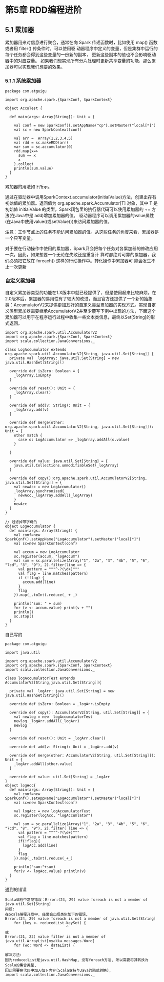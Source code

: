 # 第5章 RDD编程进阶

## 5.1 累加器

累加器用来对信息进行聚合，通常在向 Spark 传递函数时，比如使用 map() 函数或者用 filter() 传条件时，可以使用驱 动器程序中定义的变量，但是集群中运行的每个任务都会得到这些变量的一份新的副本， 更新这些副本的值也不会影响驱动器中的对应变量。 如果我们想实现所有分片处理时更新共享变量的功能，那么累加器可以实现我们想要的效果。

### 5.1.1 系统累加器

```
package com.atguigu

import org.apache.spark.{SparkConf, SparkContext}

object AccuTest {

  def main(args: Array[String]): Unit = {

    val conf = new SparkConf().setAppName("cp").setMaster("local[*]")
    val sc = new SparkContext(conf)

    val arr =  Array(1,2,3,4,5)
    val rdd = sc.makeRDD(arr)
    var sum = sc.accumulator(0)
    rdd.map{x=>
      sum += x
      x
    }.collect
    println(sum.value)
  }
}

```

累加器的用法如下所示。

通过在驱动器中调用SparkContext.accumulator(initialValue)方法，创建出存有初始值的累加器。返回值为 org.apache.spark.Accumulator[T] 对象，其中 T 是初始值 initialValue 的类型。Spark闭包里的执行器代码可以使用累加器的 += 方法(在Java中是 add)增加累加器的值。 驱动器程序可以调用累加器的value属性(在Java中使用value()或setValue())来访问累加器的值。 

注意：工作节点上的任务不能访问累加器的值。从这些任务的角度来看，累加器是一个只写变量。

对于要在行动操作中使用的累加器，Spark只会把每个任务对各累加器的修改应用一次。因此，如果想要一个无论在失败还是重复计 算时都绝对可靠的累加器，我们必须把它放在 foreach() 这样的行动操作中。转化操作中累加器可 能会发生不止一次更新

### 自定义累加器

自定义累加器类型的功能在1.X版本中就已经提供了，但是使用起来比较麻烦，在2.0版本后，累加器的易用性有了较大的改进，而且官方还提供了一个新的抽象类：AccumulatorV2来提供更加友好的自定义类型累加器的实现方式。实现自定义类型累加器需要继承AccumulatorV2并至少覆写下例中出现的方法，下面这个累加器可以用于在程序运行过程中收集一些文本类信息，最终以Set[String]的形式返回。

```
import org.apache.spark.util.AccumulatorV2
import org.apache.spark.{SparkConf, SparkContext}
import scala.collection.JavaConversions._

class LogAccumulator extends org.apache.spark.util.AccumulatorV2[String, java.util.Set[String]] {
  private val _logArray: java.util.Set[String] = new java.util.HashSet[String]()

  override def isZero: Boolean = {
    _logArray.isEmpty
  }

  override def reset(): Unit = {
    _logArray.clear()
  }

  override def add(v: String): Unit = {
    _logArray.add(v)
  }

  override def merge(other: org.apache.spark.util.AccumulatorV2[String, java.util.Set[String]]): Unit = {
    other match {
      case o: LogAccumulator => _logArray.addAll(o.value)
    }

  }

  override def value: java.util.Set[String] = {
    java.util.Collections.unmodifiableSet(_logArray)
  }

  override def copy():org.apache.spark.util.AccumulatorV2[String, java.util.Set[String]] = {
    val newAcc = new LogAccumulator()
    _logArray.synchronized{
      newAcc._logArray.addAll(_logArray)
    }
    newAcc
  }
}

// 过滤掉带字母的
object LogAccumulator {
  def main(args: Array[String]) {
    val conf=new SparkConf().setAppName("LogAccumulator").setMaster("local[*]")
    val sc=new SparkContext(conf)

    val accum = new LogAccumulator
    sc.register(accum, "logAccum")
    val sum = sc.parallelize(Array("1", "2a", "3", "4b", "5", "6", "7cd", "8", "9"), 2).filter(line => {
      val pattern = """^-?(\d+)"""
      val flag = line.matches(pattern)
      if (!flag) {
        accum.add(line)
      }
      flag
    }).map(_.toInt).reduce(_ + _)

    println("sum: " + sum)
    for (v <- accum.value) print(v + "")
    println()
    sc.stop()
  }
}

```

自己写的

```
package com.atguigu

import java.util

import org.apache.spark.util.AccumulatorV2
import org.apache.spark.{SparkConf, SparkContext}
import scala.collection.JavaConversions._

class logAccumulatorTest extends AccumulatorV2[String,java.util.Set[String]]{

  private val _logArr: java.util.Set[String] = new java.util.HashSet[String]()

  override def isZero: Boolean = _logArr.isEmpty

  override def copy(): AccumulatorV2[String, util.Set[String]] = {
    val newlog = new  logAccumulatorTest
    newlog._logArr.addAll(_logArr)
    newlog
  }

  override def reset(): Unit = _logArr.clear()

  override def add(v: String): Unit = _logArr.add(v)

  override def merge(other: AccumulatorV2[String, util.Set[String]]): Unit = {
    _logArr.addAll(other.value)
  }

  override def value: util.Set[String] = _logArr
}
object logAcc{
  def main(args: Array[String]): Unit = {
    val conf=new SparkConf().setAppName("LogAccumulator").setMaster("local[*]")
    val sc=new SparkContext(conf)

    val logAcc = new logAccumulatorTest
    sc.register(logAcc, "logAccumlator")

    val sum = sc.parallelize(Array("1", "2a", "3", "4b", "5", "6", "7cd", "8", "9"), 2).filter( line => {
      val pattern = """^-?(\d+)"""
      val flag = line.matches(pattern)
      if(!flag){
        logAcc.add(line)
      }
      flag
    }).map(_.toInt).reduce(_+_)

    println("sum:"+sum)
    for(v <- logAcc.value) println(v)
  }
}

```

遇到的错误

```
Scala编程中常见错误：Error:(24, 29) value foreach is not a member of java.util.Set[String]
问题:
在Scala编程开发中, 经常会出现类似如下的错误,
Error:(24, 29) value foreach is not a member of java.util.Set[String]
    for (key <- reducedList.keySet) {
                            ^
或
Error:(21, 22) value filter is not a member of java.util.ArrayList[myakka.messages.Word]
    for (wc: Word <- dataList) {
                     ^
解决方法:
因为reducedList是java.util.HashMap, 没有foreach方法, 所以需要将其转换为Scala的集合类型, 
因此需要在代码中加入如下内容(Scala支持与Java的隐式转换),
import scala.collection.JavaConversions._  
```

